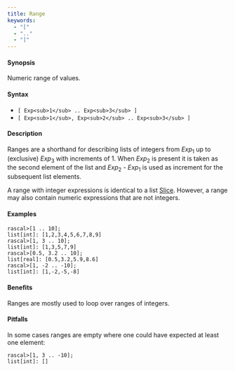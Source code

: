 ```yaml
---
title: Range
keywords:
  - "["
  - ".."
  - "]"
---
```


#### Synopsis

Numeric range of values.

#### Syntax

*  `[ Exp<sub>1</sub> .. Exp<sub>3</sub> ]`
*  `[ Exp<sub>1</sub>, Exp<sub>2</sub> .. Exp<sub>3</sub> ]`

#### Description

Ranges are a shorthand for describing lists of integers from 
_Exp_<sub>1</sub> up to (exclusive) _Exp_<sub>3</sub> with increments of 1.
When _Exp_<sub>2</sub> is present it is taken as the second element of the list
and _Exp_<sub>2</sub> - _Exp_<sub>1</sub> is used as increment for the subsequent list elements.

A range with integer expressions is identical to a list [Slice](../../../../Rascal/Expressions/Values/List/Slice).
However, a range may also contain numeric expressions that are not integers.

#### Examples


```rascal-shell
rascal>[1 .. 10];
list[int]: [1,2,3,4,5,6,7,8,9]
rascal>[1, 3 .. 10];
list[int]: [1,3,5,7,9]
rascal>[0.5, 3.2 .. 10];
list[real]: [0.5,3.2,5.9,8.6]
rascal>[1, -2 .. -10];
list[int]: [1,-2,-5,-8]
```

#### Benefits

Ranges are mostly used to loop over ranges of integers.

#### Pitfalls

In some cases ranges are empty where one could have expected at least one element:

```rascal-shell
rascal>[1, 3 .. -10];
list[int]: []
```


